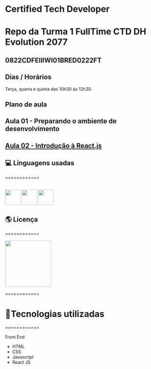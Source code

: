 # Certified Tech Developer

# Repo da Turma 1 FullTime CTD DH Evolution 2077

## 0822CDFEIIIWI01BRED0222FT


## Dias / Horários 

Terça, quarta e quinta das 10h30 às 12h30.

## Plano de aula

## Aula 01 - Preparando o ambiente de desenvolvimento

## [Aula 02 - Introdução à React.js](./02/)

## 💻 Linguagens usadas
============
<div style="display: inline_block"><br>
<img height="50" width="50" src="https://cdn.jsdelivr.net/gh/devicons/devicon/icons/javascript/javascript-original.svg"/>
<img height="50" width="50" src="https://cdn.jsdelivr.net/gh/devicons/devicon/icons/react/react-original-wordmark.svg" />
<img height="50" width="50" src="https://cdn.jsdelivr.net/gh/devicons/devicon/icons/docker/docker-original-wordmark.svg" />
          
          
</div>

## 🌎 Licença
============

<img  width="150" src="https://img.shields.io/github/license/mashape/apistatus?color=gree&style=plastic" />

============
# 📕Tecnologias utilizadas
============

Front End
- HTML
- CSS
- Javascript
- React JS
